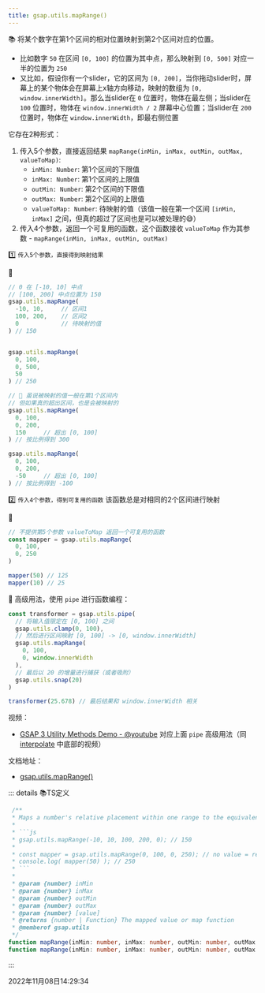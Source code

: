```yaml
---
title: gsap.utils.mapRange()
---
```


📚 将某个数字在第1个区间的相对位置映射到第2个区间对应的位置。
- 比如数字 `50` 在区间 `[0, 100]` 的位置为其中点，那么映射到 `[0, 500]` 对应一半的位置为 `250` 
- 又比如，假设你有一个slider，它的区间为 `[0, 200]`，当你拖动slider时，屏幕上的某个物体会在屏幕上x轴方向移动，映射的数组为 `[0, window.innerWidth]`。那么当slider在 `0` 位置时，物体在最左侧；当slider在 `100` 位置时，物体在 `window.innerWidth / 2` 屏幕中心位置；当slider在 `200` 位置时，物体在 `window.innerWidth`，即最右侧位置 

它存在2种形式：
1. 传入5个参数，直接返回结果 `mapRange(inMin, inMax, outMin, outMax, valueToMap)`:
   - `inMin: Number`: 第1个区间的下限值
   - `inMax: Number`: 第1个区间的上限值
   - `outMin: Number`: 第2个区间的下限值
   - `outMax: Number`: 第2个区间的上限值
   - `valueToMap: Number`: 待映射的值（该值一般在第一个区间 `[inMin, inMax]` 之间，但真的超过了区间也是可以被处理的😅）
2. 传入4个参数，返回一个可复用的函数，这个函数接收 `valueToMap` 作为其参数 - `mapRange(inMin, inMax, outMin, outMax)`



1️⃣ `传入5个参数，直接得到映射结果`

🌰

```js {1-2,16-17}
// 0 在 [-10, 10] 中点
// [100, 200] 中点位置为 150
gsap.utils.mapRange(
  -10, 10,     // 区间1
  100, 200,    // 区间2
  0            // 待映射的值
) // 150


gsap.utils.mapRange(
  0, 100,
  0, 500,
  50
) // 250

// 🚨 虽说被映射的值一般在第1个区间内
// 但如果真的超出区间，也是会被映射的
gsap.utils.mapRange(
  0, 100,
  0, 200,
  150     // 超出 [0, 100]
) // 按比例得到 300

gsap.utils.mapRange(
  0, 100,
  0, 200,
  -50     // 超出 [0, 100]
) // 按比例得到 -100
```



2️⃣ `传入4个参数，得到可复用的函数` 该函数总是对相同的2个区间进行映射

🌰

```js {1}
// 不提供第5个参数 valueToMap 返回一个可复用的函数
const mapper = gsap.utils.mapRange(
  0, 100,
  0, 250
)

mapper(50) // 125
mapper(10) // 25
```

🚀 高级用法，使用 `pipe` 进行函数编程：

```js {2,4,9}
const transformer = gsap.utils.pipe(
  // 将输入值限定在 [0, 100] 之间
  gsap.utils.clamp(0, 100),
  // 然后进行区间映射 [0, 100] -> [0, window.innerWidth]
  gsap.utils.mapRange(
    0, 100,
    0, window.innerWidth
  ),
  // 最后以 20 的增量进行捕获（或者吸附）
  gsap.utils.snap(20)
)

transformer(25.678) // 最后结果和 window.innerWidth 相关
```

视频：

- [GSAP 3 Utility Methods Demo - @youtube](https://youtu.be/NqiF5xIuMd0) 对应上面 `pipe` 高级用法（同 [interpolate](./interpolate) 中底部的视频）



文档地址：

- [gsap.utils.mapRange()](https://greensock.com/docs/v3/GSAP/UtilityMethods/mapRange())

::: details 📚TS定义
```typescript
 /**
 * Maps a number's relative placement within one range to the equivalent position in another range.
 * 
 * ```js
 * gsap.utils.mapRange(-10, 10, 100, 200, 0); // 150
 * 
 * const mapper = gsap.utils.mapRange(0, 100, 0, 250); // no value = reusable function
 * console.log( mapper(50) ); // 250
 * ```
 *
 * @param {number} inMin
 * @param {number} inMax
 * @param {number} outMin
 * @param {number} outMax
 * @param {number} [value]
 * @returns {number | Function} The mapped value or map function
 * @memberof gsap.utils
 */
function mapRange(inMin: number, inMax: number, outMin: number, outMax: number, value: number): number;
function mapRange(inMin: number, inMax: number, outMin: number, outMax: number): (value: number) => number;
```
:::

2022年11月08日14:29:34